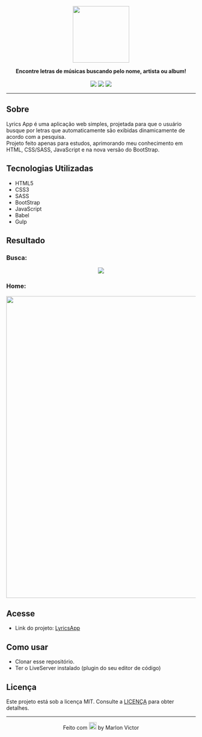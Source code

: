 <p align="center">
  <img src="https://image.flaticon.com/icons/svg/181/181537.svg" width="150px">
</p>

<p align="center">
  <b>Encontre letras de músicas buscando pelo nome, artista ou album!</b> <br><br>
  <img src="https://img.shields.io/netlify/4633120d-7a26-4054-a615-03752b4b376c?color=%23000&logo=Netlify&style=flat-square">
  <img src="https://img.shields.io/github/watchers/MarlonVictor/lyricsApp?color=%23000&label=views&logo=GitHub&style=flat-square">
  <img src="https://img.shields.io/github/license/MarlonVictor/lyricsApp?color=%23000&style=flat-square">
</p>

___
## Sobre
Lyrics App é uma aplicação web simples, projetada para que o usuário busque por letras que automaticamente são exibidas dinamicamente de acordo com a pesquisa.  
Projeto feito apenas para estudos, aprimorando meu conhecimento em HTML, CSS/SASS, JavaScript e na nova versão do BootStrap.

## Tecnologias Utilizadas
* HTML5
* CSS3
* SASS
* BootStrap
* JavaScript
* Babel
* Gulp

## Resultado
### Busca:
<p align="center">
  <img src="https://user-images.githubusercontent.com/62356988/88339335-3f191280-cd10-11ea-9a0f-1f177c3a3ba5.gif">
</p>

### Home:
<p align="center">
  <img src="https://user-images.githubusercontent.com/62356988/88338247-78508300-cd0e-11ea-9694-07f951849ad0.png" width="800px">
</p>

## Acesse
* Link do projeto: [LyricsApp](https://applyrics.netlify.app/src/)  

## Como usar
* Clonar esse repositório. 
* Ter o LiveServer instalado (plugin do seu editor de código)

## Licença
Este projeto está sob a licença MIT. Consulte a [LICENÇA](https://github.com/MarlonVictor/lyricApp/blob/master/LICENSE) para obter detalhes.

___
<p align="center">
  Feito com <img src="https://github.githubassets.com/images/icons/emoji/unicode/1f49c.png" width="20px"> by Marlon Victor
</p>
